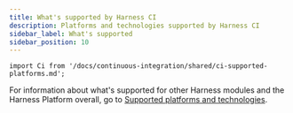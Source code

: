 ```yaml
---
title: What's supported by Harness CI
description: Platforms and technologies supported by Harness CI
sidebar_label: What's supported
sidebar_position: 10
---
```


```mdx-code-block
import Ci from '/docs/continuous-integration/shared/ci-supported-platforms.md';
```

<Ci />

For information about what's supported for other Harness modules and the Harness Platform overall, go to [Supported platforms and technologies](/docs/getting-started/supported-platforms-and-technologies.md).
